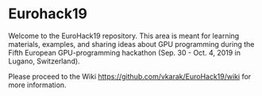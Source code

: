 # Eurohack19

Welcome to the EuroHack19 repository. 
This area is meant for learning materials, examples, and sharing ideas about GPU programming during the Fifth European GPU-programming hackathon (Sep. 30 - Oct. 4, 2019 in Lugano, Switzerland).

Please proceed to the Wiki https://github.com/vkarak/EuroHack19/wiki for more information.
